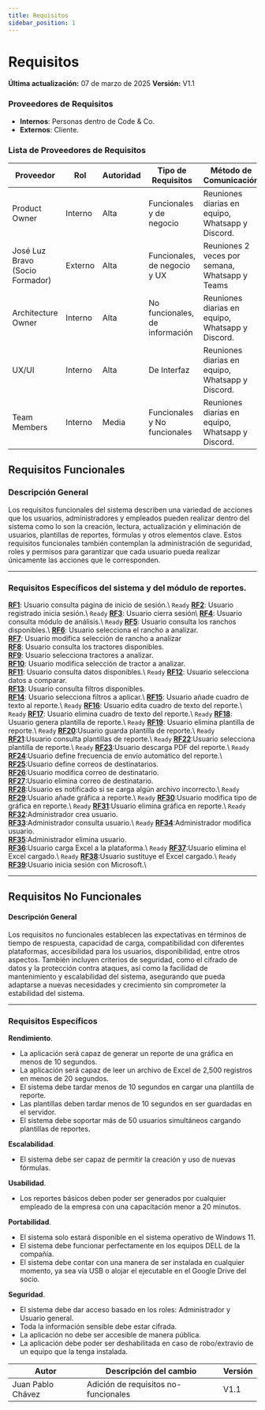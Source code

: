 ```yaml
---
title: Requisitos
sidebar_position: 1
---
```


# Requisitos

**Última actualización:** 07 de marzo de 2025
**Versión:** V1.1
### **Proveedores de Requisitos**  
   - **Internos**: Personas dentro de Code & Co.  
   - **Externos**: Cliente.  

### **Lista de Proveedores de Requisitos**  

| Proveedor | Rol | Autoridad | Tipo de Requisitos | Método de Comunicación |
|-----------|-----|-----------|--------------------|------------------------|
| Product Owner | Interno | Alta | Funcionales y de negocio | Reuniones diarias en equipo, Whatsapp y Discord.|
| José Luz Bravo (Socio Formador) | Externo | Alta | Funcionales, de negocio y UX | Reuniones 2 veces por semana, Whatsapp y Teams|
| Architecture Owner| Interno | Alta | No funcionales, de información | Reuniones diarias en equipo, Whatsapp y Discord.  |
| UX/UI | Interno | Alta | De Interfaz | Reuniones diarias en equipo, Whatsapp y Discord. |
| Team Members | Interno | Media | Funcionales y No funcionales | Reuniones diarias en equipo, Whatsapp y Discord. |


## Requisitos Funcionales

### Descripción General

Los requisitos funcionales del sistema describen una variedad de acciones que los usuarios, administradores y empleados pueden realizar dentro del sistema como lo son la creación, lectura, actualización y eliminación de usuarios, plantillas de reportes, fórmulas y otros elementos clave. Estos requisitos funcionales también contemplan la administración de seguridad, roles y permisos para garantizar que cada usuario pueda realizar únicamente las acciones que le corresponden.

---

### Requisitos Específicos del sistema y del módulo de reportes.

[**RF1**](RF1.md): Usuario consulta página de inicio de sesión.\ `Ready`
[**RF2**](RF2.md): Usuario registrado inicia sesión.\ `Ready`
[**RF3**](RF3.md): Usuario cierra sesión\ 
[**RF4**](RF4.md): Usuario consulta módulo de análisis.\ `Ready`
[**RF5**](RF5.md): Usuario consulta los ranchos disponibles.\ 
[**RF6**](RF6.md): Usuario selecciona el rancho a analizar.\
[**RF7**](RF7.md): Usuario modifica selección de rancho a analizar\
[**RF8**](RF8.md): Usuario consulta los tractores disponibles.\
[**RF9**](RF9.md): Usuario selecciona tractores a analizar.\
[**RF10**](RF10.md): Usuario modifica selección de tractor a analizar.\
[**RF11**](RF11.md): Usuario consulta datos disponibles.\ `Ready`
[**RF12**](RF12.md): Usuario selecciona datos a comparar.\
[**RF13**](RF13.md): Usuario consulta filtros disponibles.\
[**RF14**](RF14.md): Usuario selecciona filtros a aplicar.\ 
[**RF15**](RF15.md): Usuario añade cuadro de texto al reporte.\ `Ready`
[**RF16**](RF16.md): Usuario edita cuadro de texto del reporte.\ `Ready`
[**RF17**](RF17.md): Usuario elimina cuadro de texto del reporte.\ `Ready`
[**RF18**](RF18.md): Usuario genera plantilla de reporte.\ `Ready`
[**RF19**](RF19.md): Usuario elimina plantilla de reporte.\ `Ready`
[**RF20**](RF20.md):Usuario guarda plantilla de reporte.\ `Ready`
[**RF21**](RF21.md):Usuario consulta plantillas de reporte.\ `Ready`
[**RF22**](RF22.md):Usuario selecciona plantilla de reporte.\ `Ready`
[**RF23**](RF23.md):Usuario descarga PDF del reporte.\ `Ready`
[**RF24**](RF24.md):Usuario define frecuencia de envío automático del reporte.\ 
[**RF25**](RF25.md):Usuario define correos de destinatarios.\
[**RF26**](RF26.md):Usuario modifica correo de destinatario.\
[**RF27**](RF27.md):Usuario elimina correo de destinatario.\
[**RF28**](RF28.md):Usuario es notificado si se carga algún archivo incorrecto.\ `Ready`
[**RF29**](RF29.md):Usuario añade gráfica a reporte.\ `Ready`
[**RF30**](RF30.md):Usuario modifica tipo de gráfica en reporte.\ `Ready`
[**RF31**](RF31.md):Usuario elimina gráfica en reporte.\ `Ready`
[**RF32**](RF32.md):Administrador crea usuario.\
[**RF33**](RF33.md):Administrador consulta usuario.\ `Ready`
[**RF34**](RF34.md):Administrador modifica usuario.\
[**RF35**](RF35.md):Administrador elimina usuario.\
[**RF36**](RF36.md):Usuario carga Excel a la plataforma.\ `Ready`
[**RF37**](RF37.md):Usuario elimina el Excel cargado.\ `Ready`
[**RF38**](RF38.md):Usuario sustituye el Excel cargado.\ `Ready`
[**RF39**](RF39.md):Usuario inicia sesión con Microsoft.\


---

## Requisitos No Funcionales

#### Descripción General

Los requisitos no funcionales establecen las expectativas en términos de tiempo de respuesta, capacidad de carga, compatibilidad con diferentes plataformas, accesibilidad para los usuarios, disponibilidad, entre otros aspectos. También incluyen criterios de seguridad, como el cifrado de datos y la protección contra ataques, así como la facilidad de mantenimiento y escalabilidad del sistema, asegurando que pueda adaptarse a nuevas necesidades y crecimiento sin comprometer la estabilidad del sistema.

---

### Requisitos Específicos

**Rendimiento**.
- La aplicación será capaz de generar un reporte de una gráfica en menos de 10 segundos.
- La aplicación será capaz de leer un archivo de Excel de 2,500 registros en menos de 20 segundos.
- El sistema debe tardar menos de 10 segundos en cargar una plantilla de reporte.
- Las plantillas deben tardar menos de 10 segundos en ser guardadas en el servidor.
- El sistema debe soportar más de 50 usuarios simultáneos cargando plantillas de reportes.

**Escalabilidad**.
- El sistema debe ser capaz de permitir la creación y  uso de nuevas fórmulas.

**Usabilidad**.
- Los reportes básicos deben poder ser generados por cualquier empleado de la empresa con una capacitación menor a 20 minutos. 

**Portabilidad**.
- El sistema solo estará disponible en el sistema operativo de Windows 11.
- El sistema debe funcionar perfectamente en los equipos DELL de la compañía.
- El sistema debe contar con una manera de ser instalada en cualquier momento, ya sea vía USB o alojar el ejecutable en el Google Drive del socio.

**Seguridad**.
- El sistema debe dar acceso basado en los roles: Administrador y Usuario general.
- Toda la información sensible debe estar cifrada.
- La aplicación no debe ser accesible de manera pública.
- La aplicación debe poder ser deshabilitada en caso de robo/extravío de un equipo que la tenga instalada.

| Autor | Descripción del cambio | Versión |
|---------|-------------------------|---------|
| Juan Pablo Chávez | Adición de requisitos no-funcionales | V1.1 |